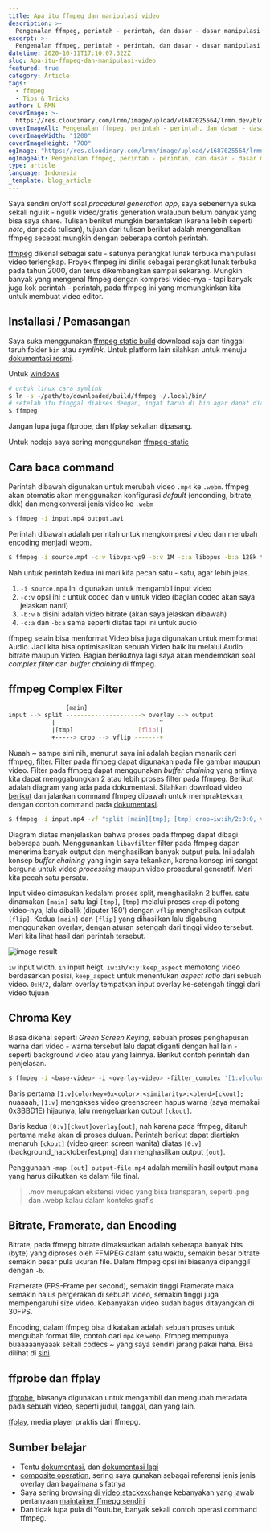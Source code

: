 ```yaml
---
title: Apa itu ffmpeg dan manipulasi video
description: >-
  Pengenalan ffmpeg, perintah - perintah, dan dasar - dasar manipulasi video
excerpt: >-
  Pengenalan ffmpeg, perintah - perintah, dan dasar - dasar manipulasi video? Pengenalan ffmpeg, perintah - perintah, dan dasar - dasar manipulasi video
datetime: 2020-10-11T17:10:07.322Z
slug: Apa-itu-ffmpeg-dan-manipulasi-video
featured: true
category: Article
tags:
  - ffmpeg
  - Tips & Tricks
author: L RMN
coverImage: >-
  https://res.cloudinary.com/lrmn/image/upload/v1687025564/lrmn.dev/blognew_c3f9xe.png
coverImageAlt: Pengenalan ffmpeg, perintah - perintah, dan dasar - dasar manipulasi video
coverImageWidth: "1200"
coverImageHeight: "700"
ogImage: "https://res.cloudinary.com/lrmn/image/upload/v1687025564/lrmn.dev/blognew_c3f9xe.png"
ogImageAlt: Pengenalan ffmpeg, perintah - perintah, dan dasar - dasar manipulasi video
type: article
language: Indonesia
_template: blog_article
---
```


Saya sendiri on/off soal _procedural generation app_, saya sebenernya suka sekali ngulik - ngulik video/grafis generation walaupun belum banyak yang bisa saya share. Tulisan berikut mungkin berantakan (karena lebih seperti _note_, daripada tulisan), tujuan dari tulisan berikut adalah mengenalkan ffmpeg secepat mungkin dengan beberapa contoh perintah.

[ffmpeg](https://ffmpeg.org/) dikenal sebagai satu - satunya perangkat lunak terbuka manipulasi video terlengkap. Proyek ffmpeg ini dirilis sebagai perangkat lunak terbuka pada tahun 2000, dan terus dikembangkan sampai sekarang. Mungkin banyak yang mengenal ffmpeg dengan kompresi video-nya - tapi banyak juga kok perintah - perintah, pada ffmpeg ini yang memungkinkan kita untuk membuat video editor.

## Installasi / Pemasangan

Saya suka menggunakan [ffmpeg static build](https://www.johnvansickle.com/ffmpeg/faq/) download saja dan tinggal taruh folder `bin` atau _symlink_. Untuk platform lain silahkan untuk menuju [dokumentasi resmi](https://ffmpeg.org/download.html).

Untuk [windows](https://www.gyan.dev/ffmpeg/builds/)

```bash
# untuk linux cara symlink
$ ln -s ~/path/to/downloaded/build/ffmpeg ~/.local/bin/
# setelah itu tinggal diakses dengan, ingat taruh di bin agar dapat diakses secara global
$ ffmpeg
```

Jangan lupa juga ffprobe, dan ffplay sekalian dipasang.

Untuk nodejs saya sering menggunakan [ffmpeg-static](https://www.npmjs.com/package/ffmpeg-static)

## Cara baca command

Perintah dibawah digunakan untuk merubah video `.mp4` ke `.webm`. ffmpeg akan otomatis akan menggunakan konfigurasi _default_ (enconding, bitrate, dkk) dan mengkonversi jenis video ke `.webm`

```bash
$ ffmpeg -i input.mp4 output.avi
```

Perintah dibawah adalah perintah untuk mengkompresi video dan merubah encoding menjadi webm.

```bash
$ ffmpeg -i source.mp4 -c:v libvpx-vp9 -b:v 1M -c:a libopus -b:a 128k target.webm
```

Nah untuk perintah kedua ini mari kita pecah satu - satu, agar lebih jelas.

1. `-i source.mp4` Ini digunakan untuk mengambil input video
2. `-c:v` opsi ini `c` untuk codec dan `v` untuk video (bagian codec akan saya jelaskan nanti)
3. `-b:v` `b` disini adalah video bitrate (akan saya jelaskan dibawah)
4. `-c:a` dan `-b:a` sama seperti diatas tapi ini untuk audio

ffmpeg selain bisa menformat Video bisa juga digunakan untuk memformat Audio. Jadi kita bisa optimisasikan sebuah Video baik itu melalui Audio bitrate maupun Video. Bagian berikutnya lagi saya akan mendemokan soal _complex filter_ dan _buffer chaining_ di ffmpeg.

## ffmpeg Complex Filter

```bash
                [main]
input --> split ---------------------> overlay --> output
            |                             ^
            |[tmp]                  [flip]|
            +-----> crop --> vflip -------+
```

Nuaah ~ sampe sini nih, menurut saya ini adalah bagian menarik dari ffmpeg, filter. Filter pada ffmpeg dapat digunakan pada file gambar maupun video. Filter pada ffmpeg dapat menggunakan _buffer chaining_ yang artinya kita dapat menggabungkan 2 atau lebih proses filter pada ffmpeg. Berikut adalah diagram yang ada pada dokumentasi. Silahkan download video [berikut](https://www.pexels.com/video/bikers-and-carriages-driving-on-street-852038/) dan jalankan command ffmpeg dibawah untuk mempraktekkan, dengan contoh command pada [dokumentasi](https://ffmpeg.org/ffmpeg-filters.html).

```bash
$ ffmpeg -i input.mp4 -vf "split [main][tmp]; [tmp] crop=iw:ih/2:0:0, vflip [flip]; [main][flip] overlay=0:H/2" output.mp4
```

Diagram diatas menjelaskan bahwa proses pada ffmpeg dapat dibagi beberapa buah. Menggunankan `libavfilter` filter pada ffmpeg dapan menerima banyak output dan menghasilkan banyak output pula. Ini adalah konsep _buffer chaining_ yang ingin saya tekankan, karena konsep ini sangat berguna untuk video _processing_ maupun video prosedural generatif. Mari kita pecah satu persatu.

Input video dimasukan kedalam proses split, menghasilakn 2 buffer. satu dinamakan `[main]` satu lagi `[tmp]`, `[tmp]` melalui proses `crop` di potong video-nya, lalu dibalik (diputer 180') dengan `vflip` menghasilkan output `[flip]`. Kedua `[main]` dan `[flip]` yang dihasilkan lalu digabung menggunakan overlay, dengan aturan setengah dari tinggi video tersebut. Mari kita lihat hasil dari perintah tersebut.

![image result](https://res.cloudinary.com/lrmn/image/upload/v1687023295/ffmpeg_input_output_1_enyoef.jpg)

`iw` input width. `ih` input heigt. `iw:ih/x:y:keep_aspect` memotong video berdasarkan posisi, `keep_aspect` untuk menentukan _aspect ratio_ dari sebuah video. `0:H/2`, dalam overlay tempatkan input overlay ke-setengah tinggi dari video tujuan

## Chroma Key

Biasa dikenal seperti _Green Screen Keying_, sebuah proses penghapusan warna dari video - warna tersebut lalu dapat diganti dengan hal lain - seperti background video atau yang lainnya. Berikut contoh perintah dan penjelasan.

```bash
$ ffmpeg -i <base-video> -i <overlay-video> -filter_complex '[1:v]colorkey=0x<color>:<similarity>:<blend>[ckout];[0:v][ckout]overlay[out]' -map '[out]' <output-file>
```

Baris pertama `[1:v]colorkey=0x<color>:<similarity>:<blend>[ckout];` nuaaaah, `[1:v]` mengakses video greenscreen hapus warna (saya memakai 0x3BBD1E) hijaunya, lalu mengeluarkan output `[ckout]`.

Baris kedua `[0:v][ckout]overlay[out]`, nah karena pada ffmpeg, ditaruh pertama maka akan di proses duluan. Perintah berikut dapat diartiakn menaruh `[ckout]` (video green screen wanita) diatas `[0:v]` (background_hacktoberfest.png) dan menghasilkan output `[out]`.

Penggunaan `-map [out] output-file.mp4` adalah memilih hasil output mana yang harus diikutkan ke dalam file final.

> .mov merupakan ekstensi video yang bisa transparan, seperti .png dan .webp kalau dalam konteks grafis

## Bitrate, Framerate, dan Encoding

Bitrate, pada ffmepg bitrate dimaksudkan adalah seberapa banyak bits (byte) yang diproses oleh FFMPEG dalam satu waktu, semakin besar bitrate semakin besar pula ukuran file. Dalam ffmpeg opsi ini biasanya dipanggil dengan `-b`.

Framerate (FPS-Frame per second), semakin tinggi Framerate maka semakin halus pergerakan di sebuah video, semakin tinggi juga mempengaruhi size video. Kebanyakan video sudah bagus ditayangkan di 30FPS.

Encoding, dalam ffmpeg bisa dikatakan adalah sebuah proses untuk mengubah format file, contoh dari `mp4` ke `webp`. Ffmpeg mempunya buaaaaanyaaak sekali codecs ~ yang saya sendiri jarang pakai haha. Bisa dilihat di [sini](https://www.ffmpeg.org/ffmpeg-codecs.html#Description).

## ffprobe dan ffplay

[ffprobe](https://ffmpeg.org/ffprobe.html#toc-Description), biasanya digunakan untuk mengambil dan mengubah metadata pada sebuah video, seperti judul, tanggal, dan yang lain.

[ffplay](https://ffmpeg.org/ffplay.html), media player praktis dari ffmepg.

## Sumber belajar

- Tentu [dokumentasi](https://ffmpeg.org/documentation.html), dan [dokumentasi lagi](https://trac.ffmpeg.org/)
- [composite operation](https://developer.mozilla.org/en-US/docs/Web/API/CanvasRenderingContext2D/globalCompositeOperation), sering saya gunakan sebagai referensi jenis jenis overlay dan bagaimana sifatnya
- Saya sering browsing [di video.stackexchange](https://video.stackexchange.com/) kebanyakan yang jawab pertanyaan [maintainer ffmepg sendiri](https://video.stackexchange.com/users/1871/gyan)
- Dan tidak lupa pula di Youtube, banyak sekali contoh operasi command ffmpeg.
